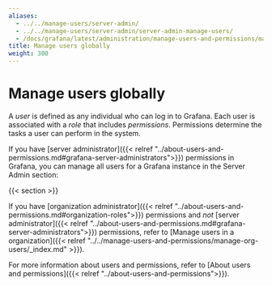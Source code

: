 ```yaml
---
aliases:
  - ../../manage-users/server-admin/
  - ../../manage-users/server-admin/server-admin-manage-users/
  - /docs/grafana/latest/administration/manage-users-and-permissions/manage-server-users/
title: Manage users globally
weight: 300
---
```


# Manage users globally

A _user_ is defined as any individual who can log in to Grafana. Each user is associated with a _role_ that includes _permissions_. Permissions determine the tasks a user can perform in the system.

If you have [server administrator]({{< relref "../about-users-and-permissions.md#grafana-server-administrators">}}) permissions in Grafana, you can manage all users for a Grafana instance in the Server Admin section:

{{< section >}}

If you have [organization administrator]({{< relref "../about-users-and-permissions.md#organization-roles">}}) permissions and _not_ [server administrator]({{< relref "../about-users-and-permissions.md#grafana-server-administrators">}}) permissions, refer to [Manage users in a organization]({{< relref "../../manage-users-and-permissions/manage-org-users/_index.md" >}}).

For more information about users and permissions, refer to [About users and permissions]({{< relref "../about-users-and-permissions">}}).
